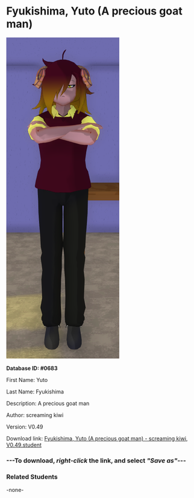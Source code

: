 # Fyukishima, Yuto (A precious goat man)

<img src="../../Files/Images/Fyukishima, Yuto (A precious goat man).png" title="Fyukishima, Yuto (A precious goat man) - screaming kiwi, V0.49">

**Database ID: #0683**

First Name: Yuto

Last Name: Fyukishima

Description: A precious goat man

Author: screaming kiwi

Version: V0.49

Download link: <a href="https://raw.githubusercontent.com/Arbiter1223/Daigaku-Gurashi-Custom-Students/master/Files/Student%20Files/Fyukishima%2C%20Yuto%20(A%20precious%20goat%20man)%20-%20screaming%20kiwi%2C%20V0.49.student">Fyukishima, Yuto (A precious goat man) - screaming kiwi, V0.49.student</a>

### ---**To download, _right-click_ the link, and select _"Save as"_**---

### Related Students

-none-
